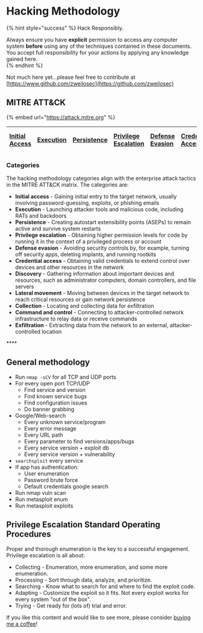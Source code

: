 # Hacking Methodology

{% hint style="success" %}
Hack Responsibly.

Always ensure you have **explicit** permission to access any computer system **before** using any of the techniques contained in these documents.  You accept full responsibility for your actions by applying any knowledge gained here.  
{% endhint %}

Not much here yet...please feel free to contribute at [https://www.github.com/zweilosec](https://github.com/zweilosec)

## MITRE ATT&CK

{% embed url="https://attack.mitre.org" %}

| [Initial Access](https://attack.mitre.org/tactics/TA0001) | [Execution](https://attack.mitre.org/tactics/TA0002) | [Persistence](https://attack.mitre.org/tactics/TA0003) | [Privilege Escalation](https://attack.mitre.org/tactics/TA0004) | [Defense Evasion](https://attack.mitre.org/tactics/TA0005) | [Credential Access](https://attack.mitre.org/tactics/TA0006) | [Discovery](https://attack.mitre.org/tactics/TA0007) | [Lateral Movement](https://attack.mitre.org/tactics/TA0008) | [Collection](https://attack.mitre.org/tactics/TA0009) | [Command and Control](https://attack.mitre.org/tactics/TA0011) | [Exfiltration](https://attack.mitre.org/tactics/TA0010) | [Impact](https://attack.mitre.org/tactics/TA0040) |
| :--- | :--- | :--- | :--- | :--- | :--- | :--- | :--- | :--- | :--- | :--- | :--- |


### Categories

The hacking methodology categories align with the enterprise attack tactics in the MITRE ATT&CK matrix. The categories are:

* **Initial access** - Gaining initial entry to the target network, usually involving password-guessing, exploits, or phishing emails
* **Execution** - Launching attacker tools and malicious code, including RATs and backdoors
* **Persistence** - Creating autostart extensibility points \(ASEPs\) to remain active and survive system restarts
* **Privilege escalation** - Obtaining higher permission levels for code by running it in the context of a privileged process or account
* **Defense evasion** - Avoiding security controls by, for example, turning off security apps, deleting implants, and running rootkits
* **Credential access** - Obtaining valid credentials to extend control over devices and other resources in the network
* **Discovery** - Gathering information about important devices and resources, such as administrator computers, domain controllers, and file servers
* **Lateral movement** - Moving between devices in the target network to reach critical resources or gain network persistence
* **Collection** - Locating and collecting data for exfiltration
* **Command and control** - Connecting to attacker-controlled network infrastructure to relay data or receive commands
* **Exfiltration** - Extracting data from the network to an external, attacker-controlled location

\*\*\*\*

## General methodology

* Run `nmap -sCV` for all TCP and UDP ports
* For every open port TCP/UDP
  * Find service and version
  * Find known service bugs
  * Find configuration issues
  * Do banner grabbing
* Google/Web-search
  * Every unknown service/program
  * Every error message
  * Every URL path
  * Every parameter to find versions/apps/bugs
  * Every service version + exploit db
  * Every service version + vulnerability
* `searchsploit` every service
* If app has authentication:
  * User enumeration
  * Password brute force
  * Default credentials google search
* Run nmap vuln scan
* Run metasploit enum
* Run metasploit exploits

## Privilege Escalation Standard Operating Procedures

Proper and thorough enumeration is the key to a successful engagement. Privilege escalation is all about:

* Collecting - Enumeration, more enumeration, and some more enumeration.
* Processing - Sort through data, analyze, and prioritize.
* Searching - Know what to search for and where to find the exploit code.
* Adapting - Customize the exploit so it fits. Not every exploit works for every system "out of the box".
* Trying - Get ready for \(lots of\) trial and error.

If you like this content and would like to see more, please consider [buying me a coffee](https://www.buymeacoffee.com/zweilosec)!

